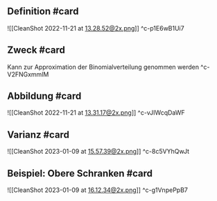 ## Definition #card 
![[CleanShot 2022-11-21 at 13.28.52@2x.png]]
^c-p1E6wB1Ui7

## Zweck #card 
Kann zur Approximation der Binomialverteilung genommen werden
^c-V2FNGxmmlM

## Abbildung #card 
![[CleanShot 2022-11-21 at 13.31.17@2x.png]]
^c-vJIWcqDaWF

## Varianz #card 
![[CleanShot 2023-01-09 at 15.57.39@2x.png]]
^c-8c5VYhQwJt

## Beispiel: Obere Schranken #card 
![[CleanShot 2023-01-09 at 16.12.34@2x.png]]
^c-g1VnpePpB7